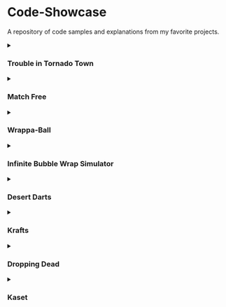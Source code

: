 # Code-Showcase
A repository of code samples and explanations from my favorite projects.

<details>
  <summary><h3>Trouble in Tornado Town</h3></summary>
  Stuff
</details>

<details>
  <summary><h3>Match Free</h3></summary>
  Stuff
</details>

<details>
  <summary><h3>Wrappa-Ball</h3></summary>
  Stuff
</details>

<details>
  <summary><h3>Infinite Bubble Wrap Simulator</h3></summary>
  Stuff
</details>

<details>
  <summary><h3>Desert Darts</h3></summary>
  Stuff
</details>

<details>
  <summary><h3>Krafts</h3></summary>
  Stuff
</details>

<details>
  <summary><h3>Dropping Dead</h3></summary>
  Stuff
</details>

<details>
  <summary><h3>Kaset</h3></summary>
  Stuff
</details>

